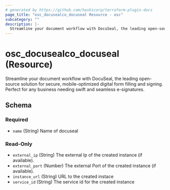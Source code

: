 ```yaml
---
# generated by https://github.com/hashicorp/terraform-plugin-docs
page_title: "osc_docusealco_docuseal Resource - osc"
subcategory: ""
description: |-
  Streamline your document workflow with DocuSeal, the leading open-source solution for secure, mobile-optimized digital form filling and signing. Perfect for any business needing swift and seamless e-signatures.
---
```


# osc_docusealco_docuseal (Resource)

Streamline your document workflow with DocuSeal, the leading open-source solution for secure, mobile-optimized digital form filling and signing. Perfect for any business needing swift and seamless e-signatures.



<!-- schema generated by tfplugindocs -->
## Schema

### Required

- `name` (String) Name of docuseal

### Read-Only

- `external_ip` (String) The external Ip of the created instance (if available).
- `external_port` (Number) The external Port of the created instance (if available).
- `instance_url` (String) URL to the created instace
- `service_id` (String) The service id for the created instance
